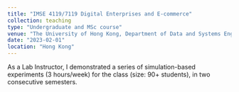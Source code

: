 ```yaml
---
title: "IMSE 4119/7119 Digital Enterprises and E-commerce"
collection: teaching
type: "Undergraduate and MSc course"
venue: "The University of Hong Kong, Department of Data and Systems Engineering"
date: "2023-02-01"
location: "Hong Kong"
---
```


As a Lab Instructor, I demonstrated a series of simulation-based experiments (3 hours/week) for the class (size: 90+ students), in two consecutive semesters.

